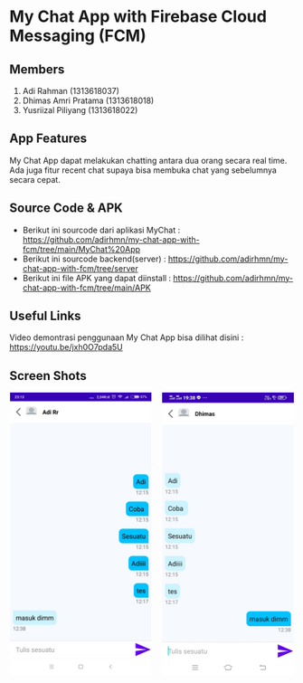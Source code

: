 # My Chat App with Firebase Cloud Messaging (FCM)

## Members

1. Adi Rahman (1313618037)
2. Dhimas Amri Pratama (1313618018)
3. Yusriizal Piliyang (1313618022)

## App Features

My Chat App dapat melakukan chatting antara dua orang secara real time.
Ada juga fitur recent chat supaya bisa membuka chat yang sebelumnya secara cepat.

## Source Code & APK 
- Berikut ini sourcode dari aplikasi MyChat : https://github.com/adirhmn/my-chat-app-with-fcm/tree/main/MyChat%20App
- Berikut ini sourcode backend(server) : https://github.com/adirhmn/my-chat-app-with-fcm/tree/server
- Berikut ini file APK yang dapat diinstall : https://github.com/adirhmn/my-chat-app-with-fcm/tree/main/APK

## Useful Links

Video demontrasi penggunaan My Chat App bisa dilihat disini : https://youtu.be/jxh0O7pda5U


## Screen Shots 


<p align="center">
  <img height="500" src="Screenshots/SS1.jpeg">
  &nbsp &nbsp
  <img height="500" src="Screenshots/SS2.jpeg">
</p>
